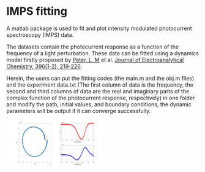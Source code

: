# IMPS fitting
A matlab package is used to fit and plot intensity modulated photocurrent spectroscopy (IMPS) data.
  
The datasets contain the photocurrent response as a function of the frequency of a light perturbation. These data can be fitted using a dynamics model firstly proposed by [Peter, L. M](https://researchportal.bath.ac.uk/en/persons/laurie-peter) et al. [Journal of Electroanalytical Chemistry, 396(1-2), 219-226](https://www.sciencedirect.com/science/article/pii/0022072895041155).
  
Herein, the users can put the fitting codes (the main.m and the obj.m files) and the experiment data.txt (The first column of data is the frequency, the second and third columns of data are the real and imaginary parts of the complex function of the photocurrent response, respectively) in one folder and modify the path, initial values, and boundary conditions, the dynamic parameters will be output if it can converge successfully.
  
  <img src="https://github.com/ZiYingZhang/IMPS-fitting/blob/main/example/0.66%20V.jpg" width="50%" align="center" />
